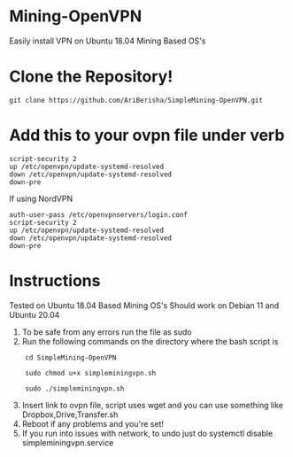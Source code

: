 # Mining-OpenVPN
Easily install VPN on Ubuntu 18.04  Mining Based OS's

# Clone the Repository!
```
git clone https://github.com/AriBerisha/SimpleMining-OpenVPN.git
```

# Add this to your ovpn file under verb 
```
script-security 2
up /etc/openvpn/update-systemd-resolved
down /etc/openvpn/update-systemd-resolved
down-pre
```
If using NordVPN
```
auth-user-pass /etc/openvpnservers/login.conf
script-security 2
up /etc/openvpn/update-systemd-resolved
down /etc/openvpn/update-systemd-resolved
down-pre
```


# Instructions
Tested on Ubuntu 18.04 Based Mining OS's
Should work on Debian 11 and Ubuntu 20.04


1. To be safe from any errors run the file as sudo
2. Run the following commands on the directory where the bash script is
```
    cd SimpleMining-OpenVPN
```

```
    sudo chmod u+x simpleminingvpn.sh
```

```
    sudo ./simpleminingvpn.sh
```



3. Insert link to ovpn file, script uses wget and you can use something like Dropbox,Drive,Transfer.sh
4. Reboot if any problems and you're set!
5. If you run into issues with network, to undo just do systemctl disable simpleminingvpn.service
